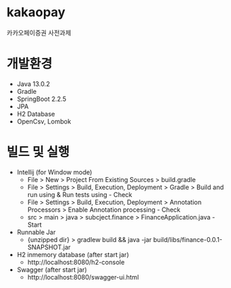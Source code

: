 # kakaopay
카카오페이증권 사전과제

# 개발환경
- Java       13.0.2
- Gradle
- SpringBoot 2.2.5
- JPA
- H2 Database
- OpenCsv, Lombok

# 빌드 및 실행
- Intellij (for Window mode)
  - File > New > Project From Existing Sources > build.gradle
  - File > Settings > Build, Execution, Deployment > Gradle > Build and run using & Run tests using - Check
  - File > Settings > Build, Execution, Deployment > Annotation Processors > Enable Annotation processing - Check
  - src > main > java > subcject.finance > FinanceApplication.java - Start
- Runnable Jar
  - {unzipped dir} > gradlew build && java -jar build/libs/finance-0.0.1-SNAPSHOT.jar
- H2 inmemory database (after start jar)
  - http://localhost:8080/h2-console
- Swagger (after start jar)
  - http://localhost:8080/swagger-ui.html
